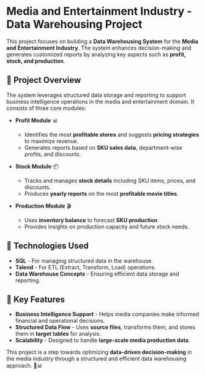 # Media and Entertainment Industry - Data Warehousing Project

This project focuses on building a **Data Warehousing System** for the **Media and Entertainment Industry**. The system enhances decision-making and generates customized reports by analyzing key aspects such as **profit, stock, and production**.

## 📌 Project Overview
The system leverages structured data storage and reporting to support business intelligence operations in the media and entertainment domain. It consists of three core modules:

- **Profit Module** 📊  
  - Identifies the most **profitable stores** and suggests **pricing strategies** to maximize revenue.  
  - Generates reports based on **SKU sales data**, department-wise profits, and discounts.

- **Stock Module** 📦  
  - Tracks and manages **stock details** including SKU items, prices, and discounts.  
  - Produces **yearly reports** on the most **profitable movie titles**.

- **Production Module** 🎬  
  - Uses **inventory balance** to forecast **SKU production**.  
  - Provides insights on production capacity and future stock needs.

## 🔧 Technologies Used
- **SQL** - For managing structured data in the warehouse.
- **Talend** - For ETL (Extract, Transform, Load) operations.
- **Data Warehouse Concepts** - Ensuring efficient data storage and reporting.

## 🚀 Key Features
- **Business Intelligence Support** - Helps media companies make informed financial and operational decisions.
- **Structured Data Flow** - Uses **source files**, transforms them, and stores them in **target tables** for analysis.
- **Scalability** - Designed to handle **large-scale media production data**.

This project is a step towards optimizing **data-driven decision-making** in the media industry through a structured and efficient data warehousing approach. 🚀📊
